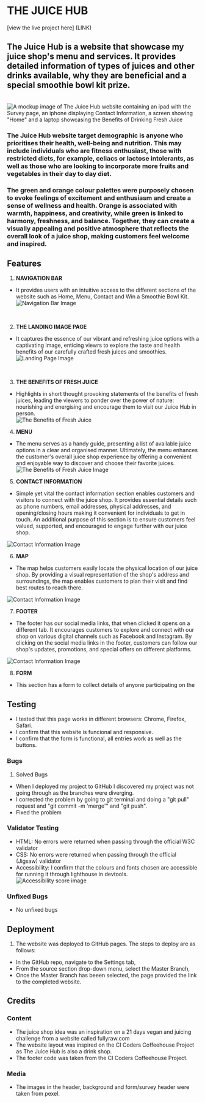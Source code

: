 # **THE JUICE HUB** <br>

[view the live project here] (LINK)
## The Juice Hub is a website that showcase my juice shop's menu and services. It provides detailed information of types of juices and other drinks available, why they are beneficial and a special smoothie bowl kit prize. <br>

<br>![A mockup image of The Juice Hub website containing an ipad with the Survey page, an iphone displaying Contact Information, a screen showing "Home" and a laptop showcasing the Benefits of Drinking Fresh Juice](assets/images/PP1mockupimage.jpg)
<br> 
### The Juice Hub website target demographic is anyone who prioritises their health, well-being and nutrition. This may include individuals who are fitness enthusiast, those with restricted diets, for example, celiacs or lactose intolerants, as well as those who are looking to incorporate more fruits and vegetables in their day to day diet. <br>

### The green and orange colour palettes were purposely chosen to evoke feelings of excitement and enthusiasm and create a sense of wellness and health. Orange is associated with warmth, happiness, and creativity, while green is linked to harmony, freshness, and balance. Together, they can create a visually appealing and positive atmosphere that reflects the overall look of a juice shop, making customers feel welcome and inspired. <br>
## Features <br>

1. **NAVIGATION BAR** 

* It provides users with an intuitive access to the different sections of the website such as Home, Menu, Contact and Win a Smoothie Bowl Kit. <br>
![Navigation Bar Image](assets/images/nav-bar.jpg)
<br>

2. **THE LANDING IMAGE PAGE** 

* It captures the essence of our vibrant and refreshing juice options with a captivating image, enticing viewrs to explore the taste and health benefits of our carefully crafted fresh juices and smoothies. <br>
![Landing Page Image](assets/images/landing-page-img.jpg)
<br>

3. **THE BENEFITS OF FRESH JUICE**

* Highlights in short thought provoking statements of the benefits of fresh juices, leading the viewers to ponder over the power of nature: nourishing and energising and encourage them to visit our Juice Hub in person. <br>
![The Benefits of Fresh Juice](assets/images/benefits-img.jpg)

4. **MENU**

* The menu serves as a handy guide, presenting a list of available juice options in a clear and organised manner. Ultimately, the menu enhances the customer's overall juice shop experience by offering a convenient and enjoyable way to discover and choose their favorite juices. <br>
![The Benefits of Fresh Juice Image](assets/images/menu-img.jpg)

5. **CONTACT INFORMATION**

* Simple yet vital the contact information section enables customers and visitors to connect with the juice shop. It provides essential details such as phone numbers, email addresses, physical addresses, and opening/closing hours making it convenient for individuals to get in touch. An additional purpose of this section is to ensure customers feel valued, supported, and encouraged to engage further with our juice shop. <br>

![Contact Information Image](assets/images/contact-img.jpg)

6. **MAP**

* The map helps customers easily locate the physical location of our juice shop. By providing a visual representation of the shop's address and surroundings, the map enables customers to plan their visit and find best routes to reach there. <br>

![Contact Information Image](assets/images/map-img.jpg)

7. **FOOTER**

* The footer has our social media links, that when clicked it opens on a different tab. It encourages customers to explore and connect with our shop on various digital channels such as Facebook and Instagram. By clicking on the social media links in the footer, customers can follow our shop's updates, promotions, and special offers on different platforms. <br>

![Contact Information Image](assets/images/footer-img.jpg)

8. **FORM**

* This section has a form to collect details of anyone participating on the 

## Testing
* I tested that this page works in different browsers: Chrome, Firefox, Safari. <br>
* I confirm that this website is funcional and responsive. <br>
* I confirm that the form is functional, all entries work as well as the buttons. <br>

### Bugs 
1. Solved Bugs
* When I deployed my project to GitHub I discovered my project was not going through as the branches were diverging.
* I corrected the problem by going to git terminal and doing a "git pull" request and "git commit -m 'merge'" and "git push".
* Fixed the problem <br>

### Validator Testing 
* HTML: No errors were returned when passing through the official W3C validator
* CSS: No errors were returned when passing through the official (Jigsaw) validator
* Accessibility: I confirm that the colours and fonts chosen are accessible for running it through lighthouse in devtools. <br>
![Accessibility score image](assets/images/accessibility-score.jpg)

### Unfixed Bugs 
* No unfixed bugs

## Deployment 
1. The website was deployed to GitHub pages. The steps to deploy are as follows: 
* In the GitHub repo, navigate to the Settings tab,
* From the source section drop-down menu, select the Master Branch,
* Once the Master Branch has beeen selected, the page provided the link to the completed website.

## Credits
### Content
* The juice shop idea was an inspiration on a 21 days vegan and juicing challenge from a website called fullyraw.com
* The website layout was inspired on the CI Coders Coffeehouse Project as The Juice Hub is also a drink shop.
* The footer code was taken from the CI Coders Coffeehouse Project.

### Media
* The images in the header, background and form/survey header were taken from pexel. 
